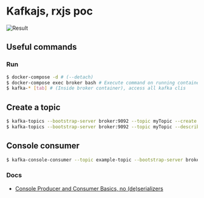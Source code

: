 # Kafkajs, rxjs poc

![Result](https://p94.f3.n0.cdn.getcloudapp.com/items/Jruqe9Nx/a31d8fc8-a291-4d7f-8b1d-3084e5c99b74.gif?source=viewer&v=699ef448757f836dc803d04527b56afd)

## Useful commands
### Run
```bash
$ docker-compose -d # (--detach)
$ docker-compose exec broker bash # Execute command on running container "broker", use "bash"
$ kafka-* [tab] # (Inside broker container), access all kafka clis 
```

## Create a topic
```bash
$ kafka-topics --bootstrap-server broker:9092 --topic myTopic --create --replication-factor 1 --partitions 2 
$ kafka-topics --bootstrap-server broker:9092 --topic myTopic --describe
```

## Console consumer
```bash
$ kafka-console-consumer --topic example-topic --bootstrap-server broker:9092 --from-beginning --property print.key=true --property key.separator="-"
```

### Docs

- [Console Producer and Consumer Basics, no (de)serializers](https://kafka-tutorials.confluent.io/kafka-console-consumer-producer-basics/kafka.html)
